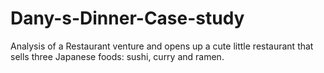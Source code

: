 # Dany-s-Dinner-Case-study
Analysis of a Restaurant venture and opens up a cute little restaurant that sells three Japanese foods: sushi, curry and ramen.
